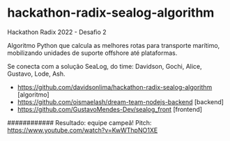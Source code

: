 # hackathon-radix-sealog-algorithm

Hackathon Radix 2022 - Desafio 2

Algoritmo Python que calcula as melhores rotas para transporte marítimo, mobilizando unidades de suporte offshore até plataformas.

Se conecta com a solução SeaLog, do time: Davidson, Gochi, Alice, Gustavo, Lode, Ash.

- https://github.com/davidsonlima/hackathon-radix-sealog-algorithm [algoritmo]
- https://github.com/oismaelash/dream-team-nodejs-backend [backend]
- https://github.com/GustavoMendes-Dev/sealog_front [frontend]

############
Resultado: equipe campeã!
Pitch: https://www.youtube.com/watch?v=KwWThpNO1XE
